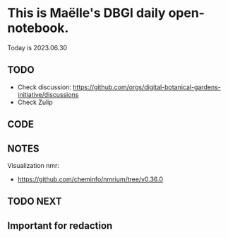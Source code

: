 

# This is Maëlle's DBGI daily open-notebook.

Today is 2023.06.30


## TODO

- Check discussion: https://github.com/orgs/digital-botanical-gardens-initiative/discussions
- Check Zulip

## CODE

## NOTES

Visualization nmr:
  - https://github.com/cheminfo/nmrium/tree/v0.36.0  

## TODO NEXT



## Important for redaction
